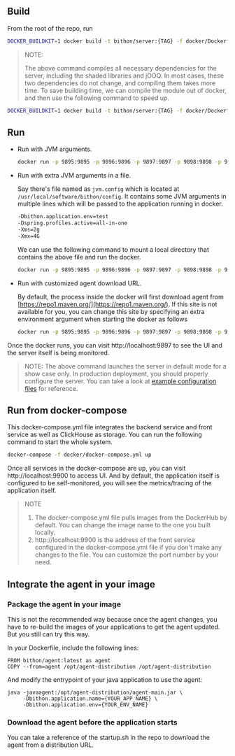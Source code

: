 <!--
  ~
  ~ Copyright 2020 bithon.org
  ~
  ~ Licensed under the Apache License, Version 2.0 (the "License");
  ~ you may not use this file except in compliance with the License.
  ~ You may obtain a copy of the License at
  ~
  ~     http://www.apache.org/licenses/LICENSE-2.0
  ~
  ~ Unless required by applicable law or agreed to in writing, software
  ~ distributed under the License is distributed on an "AS IS" BASIS,
  ~ WITHOUT WARRANTIES OR CONDITIONS OF ANY KIND, either express or implied.
  ~ See the License for the specific language governing permissions and
  ~ limitations under the License.
  ~
  -->

## Build

From the root of the repo, run 

```bash
DOCKER_BUILDKIT=1 docker build -t bithon/server:{TAG} -f docker/Dockerfile-server .
```

> NOTE:
> 
> The above command compiles all necessary dependencies for the server, including the shaded libraries and jOOQ.
> In most cases, these two dependencies do not change, and compiling them takes more time.
> To save building time, we can compile the module out of docker, and then use the following command to speed up.
> 

```bash
DOCKER_BUILDKIT=1 docker build -t bithon/server:{TAG} -f docker/Dockerfile-server --build-arg BUILD_FROM_SOURCE=false .
```

## Run

- Run with JVM arguments.
    ```bash
    docker run -p 9895:9895 -p 9896:9896 -p 9897:9897 -p 9898:9898 -p 9899:9899 -e JAVA_OPTS="-Xmx4g -Dbithon.application.env=test -Dspring.profiles.active=all-in-one" -itd bithon/server:{TAG} 
    ```

- Run with extra JVM arguments in a file.

    Say there's file named as `jvm.config` which is located at `/usr/local/software/bithon/config`. 
    It contains some JVM arguments in multiple lines which will be passed to the application running in docker.

    ```bash
    -Dbithon.application.env=test
    -Dspring.profiles.active=all-in-one
    -Xms=2g
    -Xmx=4G
    ```
    We can use the following command to mount a local directory that contains the above file and run the docker.
    ```bash
    docker run -p 9895:9895 -p 9896:9896 -p 9897:9897 -p 9898:9898 -p 9899:9899 -v /usr/local/software/bithon/config:/opt/shared/conf -itd bithon/server:{TAG} 
    ```
  
- Run with customized agent download URL.
  
    By default, the process inside the docker will first download agent from [https://repo1.maven.org/](https://repo1.maven.org/).
    If this site is not available for you, you can change this site by specifying an extra environment argument when starting the docker as follows 
    ```bash
    docker run -p 9895:9895 -p 9896:9896 -p 9897:9897 -p 9898:9898 -p 9899:9899 -e AGENT_URI="YOUR_AGENT_URI" -e JAVA_OPTS="-Dbithon.application.env=test -Dspring.profiles.active=all-in-one" -itd bithon/server:{TAG} 
    ```
  
Once the docker runs, you can visit http://localhost:9897 to see the UI and the server itself is being monitored.

> NOTE:
> The above command launches the server in default mode for a show case only.
> In production deployment, you should properly configure the server.
> You can take a look at [example configuration files](../server/server-starter/src/main/resources) for reference.

## Run from docker-compose

This docker-compose.yml file integrates the backend service and front service as well as ClickHouse as storage.
You can run the following command to start the whole system.

```bash
docker-compose -f docker/docker-compose.yml up
```

Once all services in the docker-compose are up, you can visit http://localhost:9900 to access UI.
And by default, the application itself is configured to be self-monitored, you will see the metrics/tracing of the application itself.

> NOTE
> 1. The docker-compose.yml file pulls images from the DockerHub by default. You can change the image name to the one you built locally.
> 2. http://localhost:9900 is the address of the front service configured in the docker-compose.yml file if you don't make any changes to the file.
> You can customize the port number by your need.

## Integrate the agent in your image

### Package the agent in your image

This is not the recommended way because once the agent changes,
you have to re-build the images of your applications to get the agent updated.
But you still can try this way.

In your Dockerfile, include the following lines:

```
FROM bithon/agent:latest as agent
COPY --from=agent /opt/agent-distribution /opt/agent-distribution
```

And modify the entrypoint of your java application to use the agent:
```
java -javaagent:/opt/agent-distribution/agent-main.jar \
     -Dbithon.application.name={YOUR_APP_NAME} \
     -Dbithon.application.env={YOUR_ENV_NAME}
```

### Download the agent before the application starts

You can take a reference of the startup.sh in the repo to download the agent from a distribution URL.